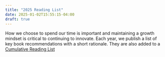 ```yaml
---
title: "2025 Reading List"
date: 2025-01-02T15:55:15-04:00
draft: true
---
```


How we choose to spend our time is important and maintaining a growth mindset is critical to continuing to innovate. Each year, we publish a list of key book recommendations with a short rationale. They are also added to a [Cumulative Reading List](https://github.com/Drop-Pod/knowledge/)

### 
